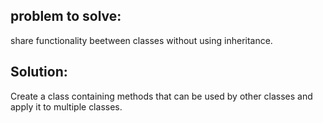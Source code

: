 ## problem to solve:
share functionality beetween classes without using inheritance.

## Solution:
Create a class containing methods that can be used by other classes and apply it to multiple classes.
